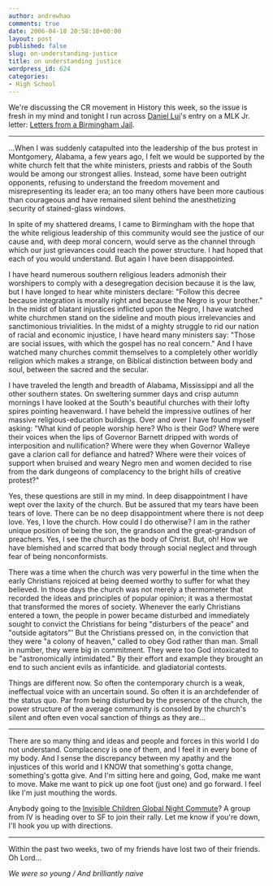 ```yaml
---
author: andrewhao
comments: true
date: 2006-04-18 20:58:10+00:00
layout: post
published: false
slug: on-understanding-justice
title: on understanding justice
wordpress_id: 624
categories:
- High School
---
```


We're discussing the CR movement in History this week, so the issue is fresh in my mind and tonight I run across [Daniel Lui](http://www.xanga.com/prayerboi516/474083520/item.html)'s entry on a MLK Jr. letter: [Letters from a Birmingham Jail](http://www.stanford.edu/group/King/popular_requests/frequentdocs/birmingham.pdf).

------------------------------------------------
...When I was suddenly catapulted into the leadership of the bus protest in Montgomery, Alabama, a few years ago, I felt we would be supported by the white church felt that the white ministers, priests and rabbis of the South would be among our strongest allies. Instead, some have been outright opponents, refusing to understand the freedom movement and misrepresenting its leader era; an too many others have been more cautious than courageous and have remained silent behind the anesthetizing security of stained-glass windows.

In spite of my shattered dreams, I came to Birmingham with the hope that the white religious leadership of this community would see the justice of our cause and, with deep moral concern, would serve as the channel through which our just grievances could reach the power structure. I had hoped that each of you would understand. But again I have been disappointed.

I have heard numerous southern religious leaders admonish their worshipers to comply with a desegregation decision because it is the law, but I have longed to hear white ministers declare: "Follow this decree because integration is morally right and because the Negro is your brother." In the midst of blatant injustices inflicted upon the Negro, I have watched white churchmen stand on the sideline and mouth pious irrelevancies and sanctimonious trivialities. In the midst of a mighty struggle to rid our nation of racial and economic injustice, I have heard many ministers say: "Those are social issues, with which the gospel has no real concern." And I have watched many churches commit themselves to a completely other worldly religion which makes a strange, on Biblical distinction between body and soul, between the sacred and the secular.

I have traveled the length and breadth of Alabama, Mississippi and all the other southern states. On sweltering summer days and crisp autumn mornings I have looked at the South's beautiful churches with their lofty spires pointing heavenward. I have beheld the impressive outlines of her massive religious-education buildings. Over and over I have found myself asking: "What kind of people worship here? Who is their God? Where were their voices when the lips of Governor Barnett dripped with words of interposition and nullification? Where were they when Governor Walleye gave a clarion call for defiance and hatred? Where were their voices of support when bruised and weary Negro men and women decided to rise from the dark dungeons of complacency to the bright hills of creative protest?"

Yes, these questions are still in my mind. In deep disappointment I have wept over the laxity of the church. But be assured that my tears have been tears of love. There can be no deep disappointment where there is not deep love. Yes, I love the church. How could I do otherwise? l am in the rather unique position of being the son, the grandson and the great-grandson of preachers. Yes, I see the church as the body of Christ. But, oh! How we have blemished and scarred that body through social neglect and through fear of being nonconformists.

There was a time when the church was very powerful in the time when the early Christians rejoiced at being deemed worthy to suffer for what they believed. In those days the church was not merely a thermometer that recorded the ideas and principles of popular opinion; it was a thermostat that transformed the mores of society. Whenever the early Christians entered a town, the people in power became disturbed and immediately sought to convict the Christians for being "disturbers of the peace" and "outside agitators"' But the Christians pressed on, in the conviction that they were "a colony of heaven," called to obey God rather than man. Small in number, they were big in commitment. They were too God intoxicated to be "astronomically intimidated." By their effort and example they brought an end to such ancient evils as infanticide. and gladiatorial contests.

Things are different now. So often the contemporary church is a weak, ineffectual voice with an uncertain sound. So often it is an archdefender of the status quo. Par from being disturbed by the presence of the church, the power structure of the average community is consoled by the church's silent and often even vocal sanction of things as they are...

-------------------------------------------

There are so many thing and ideas and people and forces in this world I do not understand. Complacency is one of them, and I feel it in every bone of my body. And I sense the discrepancy between my apathy and the injustices of this world and I KNOW that something's gotta change, something's gotta give. And I'm sitting here and going, God, make me want to move. Make me want to pick up one foot (just one) and go forward. I feel like I'm just mouthing the words.

Anybody going to the [Invisible Children Global Night Commute](http://www.invisiblechildren.com/theMovement/globalNightCommute/)? A group from IV is heading over to SF to join their rally. Let me know if you're down, I'll hook you up with directions.

----------------------------------------------
Within the past two weeks, two of my friends have lost two of their friends. Oh Lord...

_We were so young / And brilliantly naive_
